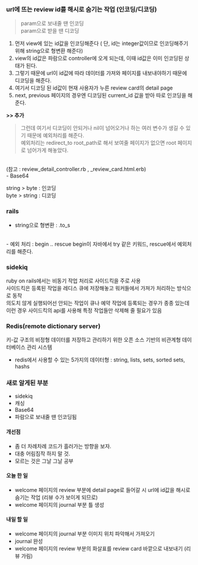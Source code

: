 ### url에 뜨는 review id를 해시로 숨기는 작업 (인코딩/디코딩) 
> param으로 보내줄 땐 인코딩 <br>
> param으로 받을 땐 디코딩 
1. 먼저 view에 있는 id값을 인코딩해준다 ( 단, id는 integer값이므로 인코딩해주기 위해 string으로 형변환 해준다)<br>
2. view의 id값은 파람으로 controller에 오게 되는데, 이때 id값은 이미 인코딩된 상태가 된다. <br>
3. 그렇기 때문에 url이 id값에 따라 데이터를 가져와 페이지를 내보내야하기 때문에 디코딩을 해준다. <br>
4. 여기서 디코딩 된 id값이 현재 사용자가 누른 review card의 detail page<br>
5. next, previous 페이지의 경우엔 디코딩된 current_id 값을 받아 따로 인코딩을 해준다. <br>

**>> 추가**
> 그런데 여기서 디코딩이 안되거나 nil이 넘어오거나 하는 여러 변수가 생길 수 있기 때문에 예외처리를 해준다. <br>
> 예외처리는 redirect_to root_path로 해서 보여줄 페이지가 없으면 root 페이지로 넘어가게 해놓았다. <br>

<br>
(참고 : review_detail_controller.rb , _review_card.html.erb)
<br>
- Base64

string > byte : 인코딩 <br>
byte > string : 디코딩 


### rails
- string으로 형변환 : .to_s
<br>
- 예외 처리 : begin .. rescue 
begin이 자바에서 try 같은 키워드, rescue에서 예외처리를 해준다. 

### sidekiq
ruby on rails에서는 비동기 작업 처리로 사이드킥을 주로 사용 <br>
사이드킥은 등록된 작업을 레디스 큐에 저장해놓고 워커들에서 가져가 처리하는 방식으로 동작 <br>
의도치 않게 실행되어선 안되는 작업이 큐나 예약 작업에 등록되는 경우가 종종 있는데 <br>
이런 경우 사이드킥의 api를 사용해 특정 작업들만 삭제해 줄 필요가 있음 

### Redis(remote dictionary server) 
키-값 구조의 비정형 데이터를 저장하고 관리하기 위한 오픈 소스 기반의 비관계형 데이터베이스 관리 시스템 
- redis에서 사용할 수 있는 5가지의 데이터형 : string, lists, sets, sorted sets, hashs

### 새로 알게된 부분 
- sidekiq
- 캐싱 
- Base64 
- 파람으로 보내줄 땐 인코딩됨

#### 개선점 
  - 좀 더 차례차례 코드가 흘러가는 방향을 보자.
  - 대충 어림짐작 하지 말 것.
  - 모르는 것은 그날 그날 공부 
  
#### 오늘 한 일 
- welcome 페이지의 review 부분에 detail page로 들어갈 시 url에 id값을 해시로 숨기는 작업 
(리뷰 수가 보이게 되므로)
- welcome 페이지의 journal 부분 틀 생성 

#### 내일 할 일
- welcome 페이지의 journal 부분 이미지 위치 파악해서 가져오기 
- journal 완성
- welcome 페이지의 review 부분의 화살표를 review card 바깥으로 내보내기 (리뷰 가림) 

